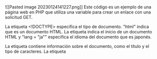 ![[Pasted image 20230124141227.png]]
Este código es un ejemplo de una página web en PHP que utiliza una variable para crear un enlace con una solicitud GET.

La etiqueta <!DOCTYPE> especifica el tipo de documento. "html" indica que es un documento HTML. La etiqueta <html> indica el inicio de un documento HTML y "lang = "ja"" especifica el idioma del documento que es japonés.

La etiqueta <head> contiene información sobre el documento, como el título y el tipo de caracteres. La etiqueta <title> especifica el título de la página que se mostrará en la pestaña del navegador. La etiqueta <meta charset = "utf-8"> especifica el conjunto de caracteres utilizado en el documento, que es UTF-8.

La etiqueta <body> contiene el contenido de la página web que se mostrará al usuario. Dentro de esta etiqueta, hay una etiqueta <div> que contiene el código PHP que crea el enlace.

El código PHP comienza con la etiqueta <?php y termina con la etiqueta ?>. Dentro de estas etiquetas, se asigna el valor "東京" a la variable $data. Luego se utiliza la función rawurldecode() para decodificar el valor de la variable $data.

La variable $url se establece con el valor "checkData.php".

La función echo imprime un enlace utilizando la variable $url y $data como parámetros de la solicitud GET. El enlace contiene el texto "送信する" que significa "enviar" en japonés.

Cuando el usuario hace clic en el enlace, se envía una solicitud GET a la página "checkData.php" con el parámetro "data" y su valor "東京". La página "checkData.php" puede usar esa información para realizar cualquier acción necesaria.